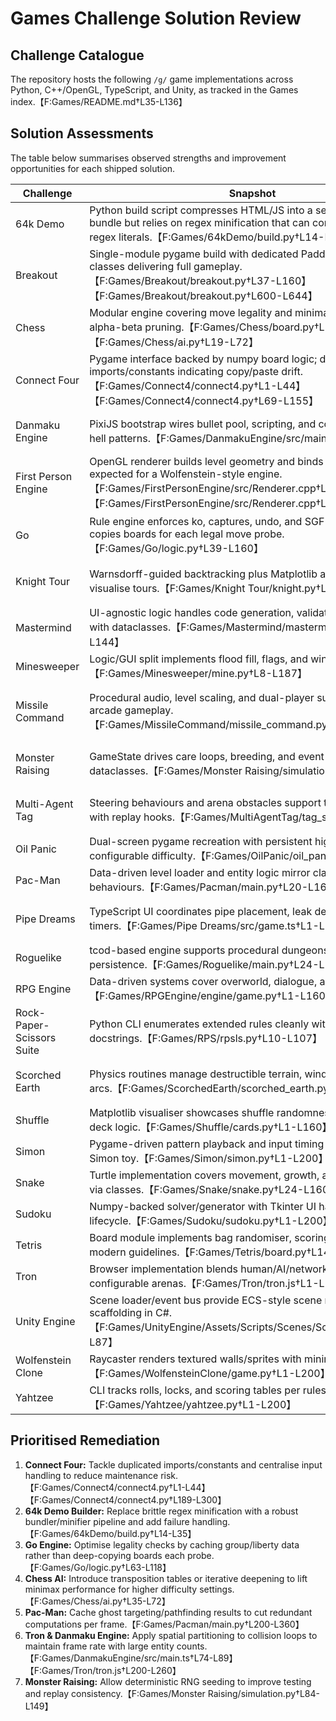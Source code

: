 # Games Challenge Solution Review

## Challenge Catalogue

The repository hosts the following `/g/` game implementations across Python, C++/OpenGL, TypeScript, and Unity, as tracked in the Games index.【F:Games/README.md†L35-L136】

## Solution Assessments

The table below summarises observed strengths and improvement opportunities for each shipped solution.

| Challenge | Snapshot | Key Improvement Opportunity |
| --- | --- | --- |
| 64k Demo | Python build script compresses HTML/JS into a self-contained bundle but relies on regex minification that can corrupt strings or regex literals.【F:Games/64kDemo/build.py†L14-L35】 | Adopt a battle-tested minifier/bundler (e.g., esbuild) and handle errors explicitly.【F:Games/64kDemo/build.py†L28-L35】 |
| Breakout | Single-module pygame build with dedicated Paddle/Ball/Brick classes delivering full gameplay.【F:Games/Breakout/breakout.py†L37-L160】【F:Games/Breakout/breakout.py†L600-L644】 | Split the 600+ line module into packages and use sprite groups or spatial buckets to trim per-frame loops.【F:Games/Breakout/breakout.py†L333-L523】 |
| Chess | Modular engine covering move legality and minimax search with alpha-beta pruning.【F:Games/Chess/board.py†L25-L160】【F:Games/Chess/ai.py†L19-L72】 | Add transposition tables/iterative deepening to extend search depth efficiently.【F:Games/Chess/ai.py†L35-L72】 |
| Connect Four | Pygame interface backed by numpy board logic; duplicates imports/constants indicating copy/paste drift.【F:Games/Connect4/connect4.py†L1-L44】【F:Games/Connect4/connect4.py†L69-L155】 | Deduplicate configuration blocks and encapsulate input handling for readability.【F:Games/Connect4/connect4.py†L1-L44】【F:Games/Connect4/connect4.py†L189-L300】 |
| Danmaku Engine | PixiJS bootstrap wires bullet pool, scripting, and collisions for bullet-hell patterns.【F:Games/DanmakuEngine/src/main.ts†L12-L89】 | Introduce spatial partitioning and promise error handling to keep frame times stable and surface load failures.【F:Games/DanmakuEngine/src/main.ts†L52-L89】 |
| First Person Engine | OpenGL renderer builds level geometry and binds shader state as expected for a Wolfenstein-style engine.【F:Games/FirstPersonEngine/src/Renderer.cpp†L1-L129】【F:Games/FirstPersonEngine/src/Renderer.cpp†L162-L205】 | Replace manual GL resource lifetime management with RAII wrappers and cache geometry updates where possible.【F:Games/FirstPersonEngine/src/Renderer.cpp†L41-L159】 |
| Go | Rule engine enforces ko, captures, undo, and SGF export but deep-copies boards for each legal move probe.【F:Games/Go/logic.py†L39-L160】 | Cache group/liberty data or use Zobrist hashing to avoid O(n⁴) `legal_moves` scans on big boards.【F:Games/Go/logic.py†L63-L118】 |
| Knight Tour | Warnsdorff-guided backtracking plus Matplotlib animation solve and visualise tours.【F:Games/Knight Tour/knight.py†L22-L153】 | Remove duplicate import blocks and consider iterative search to avoid deep recursion overhead.【F:Games/Knight Tour/knight.py†L1-L75】 |
| Mastermind | UI-agnostic logic handles code generation, validation, and scoring with dataclasses.【F:Games/Mastermind/mastermind_logic.py†L65-L144】 | Keep UI helpers separate and expand unit coverage for solver strategies.【F:Games/Mastermind/mastermind_logic.py†L145-L210】 |
| Minesweeper | Logic/GUI split implements flood fill, flags, and win detection cleanly.【F:Games/Minesweeper/mine.py†L8-L187】 | Allow RNG injection or seeding to make `_generate_mines` deterministic for tests.【F:Games/Minesweeper/mine.py†L40-L47】 |
| Missile Command | Procedural audio, level scaling, and dual-player support recreate arcade gameplay.【F:Games/MissileCommand/missile_command.py†L1-L160】 | Defer `pygame.mixer` initialisation to runtime and explore pruning missile/explosion lists for late waves.【F:Games/MissileCommand/missile_command.py†L21-L24】【F:Games/MissileCommand/missile_command.py†L304-L520】 |
| Monster Raising | GameState drives care loops, breeding, and event logging with dataclasses.【F:Games/Monster Raising/simulation.py†L22-L149】 | Inject RNG seeds to improve reproducibility and consider batching egg/event processing for large ranches.【F:Games/Monster Raising/simulation.py†L84-L149】 |
| Multi-Agent Tag | Steering behaviours and arena obstacles support tag simulations with replay hooks.【F:Games/MultiAgentTag/tag_sim.py†L15-L160】 | Optimise O(n²) tag distance checks via spatial grids to scale beyond small agent counts.【F:Games/MultiAgentTag/tag_sim.py†L147-L210】 |
| Oil Panic | Dual-screen pygame recreation with persistent highscores and configurable difficulty.【F:Games/OilPanic/oil_panic.py†L1-L160】 | Separate rendering assets from logic to ease automated testing and headless runs.【F:Games/OilPanic/oil_panic.py†L120-L200】 |
| Pac-Man | Data-driven level loader and entity logic mirror classic ghost behaviours.【F:Games/Pacman/main.py†L20-L160】 | Cache pathfinding decisions to reduce per-frame recomputation in complex mazes.【F:Games/Pacman/main.py†L200-L360】 |
| Pipe Dreams | TypeScript UI coordinates pipe placement, leak detection, and timers.【F:Games/Pipe Dreams/src/game.ts†L1-L160】 | Extract pure logic modules for unit tests and avoid repeated deep clones when updating board state.【F:Games/Pipe Dreams/src/game.ts†L105-L155】 |
| Roguelike | tcod-based engine supports procedural dungeons, combat, and persistence.【F:Games/Roguelike/main.py†L24-L107】 | Share field-of-view calculations and replace magic strings with enums for clarity.【F:Games/Roguelike/main.py†L24-L107】 |
| RPG Engine | Data-driven systems cover overworld, dialogue, and combat flows.【F:Games/RPGEngine/engine/game.py†L1-L160】 | Add typing/dataclasses and cache configuration loads to reduce dictionary churn.【F:Games/RPGEngine/engine/game.py†L1-L160】 |
| Rock-Paper-Scissors Suite | Python CLI enumerates extended rules cleanly with enums and docstrings.【F:Games/RPS/rpsls.py†L10-L107】 | Align shared constants across C++/Java/JS variants to keep behaviour consistent.【F:Games/RPS/rpsls.py†L22-L107】 |
| Scorched Earth | Physics routines manage destructible terrain, wind, and projectile arcs.【F:Games/ScorchedEarth/scorched_earth.py†L1-L200】 | Split physics/rendering modules and optimise terrain updates for large grids.【F:Games/ScorchedEarth/scorched_earth.py†L150-L320】 |
| Shuffle | Matplotlib visualiser showcases shuffle randomness with simple deck logic.【F:Games/Shuffle/cards.py†L1-L160】 | Decouple plotting from core shuffle operations for easier automated testing.【F:Games/Shuffle/cards.py†L1-L160】 |
| Simon | Pygame-driven pattern playback and input timing recreate the Simon toy.【F:Games/Simon/simon.py†L1-L200】 | Externalise asset/constants configuration and consider packaging audio assets for reuse.【F:Games/Simon/simon.py†L1-L220】 |
| Snake | Turtle implementation covers movement, growth, and score handling via classes.【F:Games/Snake/snake.py†L24-L160】 | Persist highscores to disk and abstract turtle setup for reuse/testing.【F:Games/Snake/snake.py†L128-L160】 |
| Sudoku | Numpy-backed solver/generator with Tkinter UI handles puzzle lifecycle.【F:Games/Sudoku/sudoku.py†L1-L200】 | Enhance solving with constraint propagation and add typing for maintainability.【F:Games/Sudoku/sudoku.py†L150-L260】 |
| Tetris | Board module implements bag randomiser, scoring, and rotations per modern guidelines.【F:Games/Tetris/board.py†L14-L210】 | Add regression tests for kick tables and fine-grained DAS/ARR tuning.【F:Games/Tetris/board.py†L98-L210】 |
| Tron | Browser implementation blends human/AI/network play with configurable arenas.【F:Games/Tron/tron.js†L1-L189】 | Partition trail collision checks and split networking helpers into modules for maintainability.【F:Games/Tron/tron.js†L147-L260】 |
| Unity Engine | Scene loader/event bus provide ECS-style scene management scaffolding in C#. 【F:Games/UnityEngine/Assets/Scripts/Scenes/SceneLoader.cs†L8-L87】 | Add XML docs/tests and expand editor tooling to validate configuration assets.【F:Games/UnityEngine/Assets/Scripts/Scenes/SceneLoader.cs†L8-L87】 |
| Wolfenstein Clone | Raycaster renders textured walls/sprites with minimap overlay.【F:Games/WolfensteinClone/game.py†L1-L200】 | Investigate vectorised ray stepping and externalise configuration for mod support.【F:Games/WolfensteinClone/game.py†L120-L260】 |
| Yahtzee | CLI tracks rolls, locks, and scoring tables per rules.【F:Games/Yahtzee/yahtzee.py†L1-L200】 | Share scoring rules across Python/Java editions to prevent drift.【F:Games/Yahtzee/yahtzee.py†L120-L200】 |

## Prioritised Remediation

1. **Connect Four:** Tackle duplicated imports/constants and centralise input handling to reduce maintenance risk.【F:Games/Connect4/connect4.py†L1-L44】【F:Games/Connect4/connect4.py†L189-L300】
2. **64k Demo Builder:** Replace brittle regex minification with a robust bundler/minifier pipeline and add failure handling.【F:Games/64kDemo/build.py†L14-L35】
3. **Go Engine:** Optimise legality checks by caching group/liberty data rather than deep-copying boards each probe.【F:Games/Go/logic.py†L63-L118】
4. **Chess AI:** Introduce transposition tables or iterative deepening to lift minimax performance for higher difficulty settings.【F:Games/Chess/ai.py†L35-L72】
5. **Pac-Man:** Cache ghost targeting/pathfinding results to cut redundant computations per frame.【F:Games/Pacman/main.py†L200-L360】
6. **Tron & Danmaku Engine:** Apply spatial partitioning to collision loops to maintain frame rate with large entity counts.【F:Games/DanmakuEngine/src/main.ts†L74-L89】【F:Games/Tron/tron.js†L200-L260】
7. **Monster Raising:** Allow deterministic RNG seeding to improve testing and replay consistency.【F:Games/Monster Raising/simulation.py†L84-L149】

